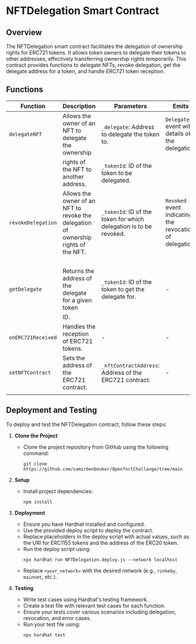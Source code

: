 # NFTDelegation Smart Contract

## Overview
The NFTDelegation smart contract facilitates the delegation of ownership rights for ERC721 tokens. It allows token owners to delegate their tokens to other addresses, effectively transferring ownership rights temporarily. This contract provides functions to delegate NFTs, revoke delegation, get the delegate address for a token, and handle ERC721 token reception.

## Functions

| Function           | Description                                              | Parameters                                                | Emits                                                    | Returns      | Requires                                                 |
|--------------------|----------------------------------------------------------|-----------------------------------------------------------|----------------------------------------------------------|--------------|----------------------------------------------------------|
| `delegateNFT`      | Allows the owner of an NFT to delegate the ownership    | `_delegate`: Address to delegate the token to.            | `Delegated` event with details of the delegation.        | -            | Caller must be the owner of the token.                  |
|                    | rights of the NFT to another address.                   | `_tokenId`: ID of the token to be delegated.              |                                                          |              | Delegate address must be valid.                         |
| `revokeDelegation` | Allows the owner of an NFT to revoke the delegation of ownership rights of the NFT. | `_tokenId`: ID of the token for which delegation is to be revoked. | `Revoked` event indicating the revocation of delegation. | -            | Caller must be the owner of the token.                  |
|                    |                             |                                                  |                                                          |              | -                                                        |
| `getDelegate`      | Returns the address of the delegate for a given token   | `_tokenId`: ID of the token to get the delegate for.      | -                                                        | Delegate     | -                                                        |
|                    | ID.                                                      |                                                           |                                                          | address      | -                                                        |
| `onERC721Received` | Handles the reception of ERC721 tokens.                 | -                                                         | -                                                        | bytes4       | Sender must be the NFT contract.                        |
| `setNFTContract`   | Sets the address of the ERC721 contract.                | `_nftContractAddress`: Address of the ERC721 contract.    | -                                                        | -            | -                                                        |
                                                |

## Deployment and Testing
To deploy and test the NFTDelegation contract, follow these steps:

1. **Clone the Project**
   - Clone the project repository from GitHub using the following command:
     ```
     git clone https://github.com/samirbenbouker/OpenfortChallange/tree/main
     ```

2. **Setup**
   - Install project dependencies:
     ```
     npm install
     ```

3. **Deployment**
   - Ensure you have Hardhat installed and configured.
   - Use the provided deploy script to deploy the contract.
   - Replace placeholders in the deploy script with actual values, such as the URI for ERC1155 tokens and the address of the ERC20 token.
   - Run the deploy script using:
     ```
     npx hardhat run NFTDelegation.deploy.js --network localhost
     ```
   - Replace `<your_network>` with the desired network (e.g., `rinkeby`, `mainnet`, etc.).

4. **Testing**
   - Write test cases using Hardhat's testing framework.
   - Create a test file with relevant test cases for each function.
   - Ensure your tests cover various scenarios including delegation, revocation, and error cases.
   - Run your test file using:
     ```
     npx hardhat test
     ```
